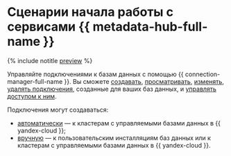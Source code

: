# Сценарии начала работы с сервисами {{ metadata-hub-full-name }}

{% include notitle [preview](../../_includes/note-preview.md) %}

Управляйте подключениями к базам данных с помощью {{ connection-manager-full-name }}. Вы сможете [создавать](../operations/create-connection.md), [просматривать](../operations/view-connection.md), [изменять](../operations/update-connection.md), [удалять подключения](../operations/delete-connection.md), созданные для ваших баз данных, и [управлять доступом к ним](../operations/connection-access.md).

Подключения могут создаваться:
  * [автоматически](connection-manager.md#mdb-integration) — к кластерам с управляемыми базами данных в {{ yandex-cloud }};
  * [вручную](connection-manager.md#database-connections) — к пользовательским инсталляциям баз данных или к кластерам с управляемыми базами данных в {{ yandex-cloud }}.

